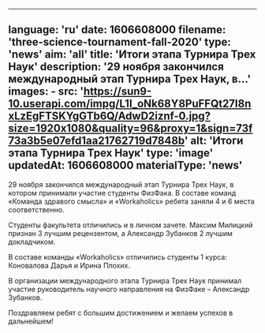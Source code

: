 ---
  language: 'ru'
date: 1606608000
filename: 'three-science-tournament-fall-2020'
    type: 'news'
aim: 'all'
title: 'Итоги этапа Турнира Трех Наук'
description: '29 ноября закончился международный этап Турнира Трех Наук, в...'
images:
    - src: 'https://sun9-10.userapi.com/impg/L1I_oNk68Y8PuFFQt27I8nxLzEgFTSKYgGTb6Q/AdwD2iznf-0.jpg?size=1920x1080&quality=96&proxy=1&sign=73f73a3b5e07efd1aa21762719d7848b'
    alt: 'Итоги этапа Турнира Трех Наук'
    type: 'image'
    updatedAt: 1606608000
materialType: 'news'
  ---
29 ноября закончился международный этап Турнира Трех Наук, в котором принимали участие студенты ФизФака. В составе команд «Команда здравого смысла» и «Workaholics» ребята заняли 4 и 6 места соответственно.

Студенты факультета отличились и в личном зачете. Максим Милицкий признан 3 лучшим рецензентом, а Александр Зубанков 2 лучшим докладчиком.

В составе команды «Workaholics» отличились студенты 1 курса: Коновалова Дарья и Ирина Плохих.

В организации международного этапа Турнира Трех Наук принимал участие руководитель научного направления на ФизФаке – Александр Зубанков.

Поздравляем ребят с большим достижением и желаем успехов в дальнейшем!
